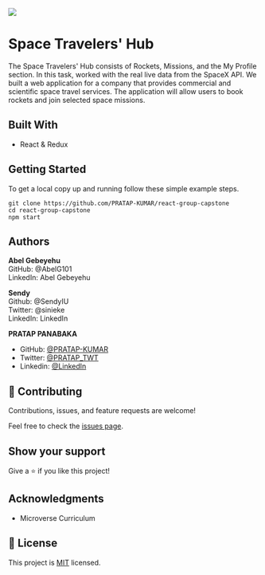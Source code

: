 ![](https://img.shields.io/badge/Microverse-blueviolet)

# Space Travelers' Hub 

The Space Travelers' Hub consists of Rockets, Missions, and the My Profile section.
In this task, worked with the real live data from the SpaceX API. We built a web application for a company that provides commercial and scientific space travel services. The application will allow users to book rockets and join selected space missions.


## Built With

- React & Redux

## Getting Started

To get a local copy up and running follow these simple example steps.

````
git clone https://github.com/PRATAP-KUMAR/react-group-capstone
cd react-group-capstone
npm start
````

## Authors

**Abel Gebeyehu**  
GitHub: @AbelG101  
LinkedIn: Abel Gebeyehu  

**Sendy**  
Github: @SendyIU  
Twitter: @sinieke  
LinkedIn: LinkedIn  

**PRATAP PANABAKA**

- GitHub: [@PRATAP-KUMAR](https://github.com/PRATAP-KUMAR)
- Twitter: [@PRATAP_TWT](https://twitter.com/PRATAP_TWT)
- Linkedin: [@LinkedIn](https://www.linkedin.com/in/pratap-kumar-panabaka-755489236/)




## 🤝 Contributing

Contributions, issues, and feature requests are welcome!

Feel free to check the [issues page](../../issues/).

## Show your support

Give a ⭐️ if you like this project!

## Acknowledgments

- Microverse Curriculum

## 📝 License

This project is [MIT](./MIT.md) licensed.
